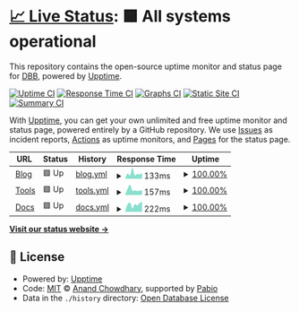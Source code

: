 # [📈 Live Status](https://upptime.dbb.tw): <!--live status--> **🟩 All systems operational**

This repository contains the open-source uptime monitor and status page for [DBB](https://upptime.dbb.tw), powered by [Upptime](https://github.com/upptime/upptime).

[![Uptime CI](https://github.com/crzbread/upptime/workflows/Uptime%20CI/badge.svg)](https://github.com/crzbread/upptime/actions?query=workflow%3A%22Uptime+CI%22)
[![Response Time CI](https://github.com/crzbread/upptime/workflows/Response%20Time%20CI/badge.svg)](https://github.com/crzbread/upptime/actions?query=workflow%3A%22Response+Time+CI%22)
[![Graphs CI](https://github.com/crzbread/upptime/workflows/Graphs%20CI/badge.svg)](https://github.com/crzbread/upptime/actions?query=workflow%3A%22Graphs+CI%22)
[![Static Site CI](https://github.com/crzbread/upptime/workflows/Static%20Site%20CI/badge.svg)](https://github.com/crzbread/upptime/actions?query=workflow%3A%22Static+Site+CI%22)
[![Summary CI](https://github.com/crzbread/upptime/workflows/Summary%20CI/badge.svg)](https://github.com/crzbread/upptime/actions?query=workflow%3A%22Summary+CI%22)

With [Upptime](https://upptime.js.org), you can get your own unlimited and free uptime monitor and status page, powered entirely by a GitHub repository. We use [Issues](https://github.com/crzbread/upptime/issues) as incident reports, [Actions](https://github.com/crzbread/upptime/actions) as uptime monitors, and [Pages](https://upptime.dbb.tw) for the status page.

<!--start: status pages-->
<!-- This summary is generated by Upptime (https://github.com/upptime/upptime) -->
<!-- Do not edit this manually, your changes will be overwritten -->
<!-- prettier-ignore -->
| URL | Status | History | Response Time | Uptime |
| --- | ------ | ------- | ------------- | ------ |
| <img alt="" src="https://icons.duckduckgo.com/ip3/blog.dbb.tw.ico" height="13"> [Blog](https://blog.dbb.tw) | 🟩 Up | [blog.yml](https://github.com/crzbread/upptime/commits/HEAD/history/blog.yml) | <details><summary><img alt="Response time graph" src="./graphs/blog/response-time-week.png" height="20"> 133ms</summary><br><a href="https://upptime.dbb.tw/history/blog"><img alt="Response time 128" src="https://img.shields.io/endpoint?url=https%3A%2F%2Fraw.githubusercontent.com%2Fcrzbread%2Fupptime%2FHEAD%2Fapi%2Fblog%2Fresponse-time.json"></a><br><a href="https://upptime.dbb.tw/history/blog"><img alt="24-hour response time 88" src="https://img.shields.io/endpoint?url=https%3A%2F%2Fraw.githubusercontent.com%2Fcrzbread%2Fupptime%2FHEAD%2Fapi%2Fblog%2Fresponse-time-day.json"></a><br><a href="https://upptime.dbb.tw/history/blog"><img alt="7-day response time 133" src="https://img.shields.io/endpoint?url=https%3A%2F%2Fraw.githubusercontent.com%2Fcrzbread%2Fupptime%2FHEAD%2Fapi%2Fblog%2Fresponse-time-week.json"></a><br><a href="https://upptime.dbb.tw/history/blog"><img alt="30-day response time 128" src="https://img.shields.io/endpoint?url=https%3A%2F%2Fraw.githubusercontent.com%2Fcrzbread%2Fupptime%2FHEAD%2Fapi%2Fblog%2Fresponse-time-month.json"></a><br><a href="https://upptime.dbb.tw/history/blog"><img alt="1-year response time 128" src="https://img.shields.io/endpoint?url=https%3A%2F%2Fraw.githubusercontent.com%2Fcrzbread%2Fupptime%2FHEAD%2Fapi%2Fblog%2Fresponse-time-year.json"></a></details> | <details><summary><a href="https://upptime.dbb.tw/history/blog">100.00%</a></summary><a href="https://upptime.dbb.tw/history/blog"><img alt="All-time uptime 100.00%" src="https://img.shields.io/endpoint?url=https%3A%2F%2Fraw.githubusercontent.com%2Fcrzbread%2Fupptime%2FHEAD%2Fapi%2Fblog%2Fuptime.json"></a><br><a href="https://upptime.dbb.tw/history/blog"><img alt="24-hour uptime 100.00%" src="https://img.shields.io/endpoint?url=https%3A%2F%2Fraw.githubusercontent.com%2Fcrzbread%2Fupptime%2FHEAD%2Fapi%2Fblog%2Fuptime-day.json"></a><br><a href="https://upptime.dbb.tw/history/blog"><img alt="7-day uptime 100.00%" src="https://img.shields.io/endpoint?url=https%3A%2F%2Fraw.githubusercontent.com%2Fcrzbread%2Fupptime%2FHEAD%2Fapi%2Fblog%2Fuptime-week.json"></a><br><a href="https://upptime.dbb.tw/history/blog"><img alt="30-day uptime 100.00%" src="https://img.shields.io/endpoint?url=https%3A%2F%2Fraw.githubusercontent.com%2Fcrzbread%2Fupptime%2FHEAD%2Fapi%2Fblog%2Fuptime-month.json"></a><br><a href="https://upptime.dbb.tw/history/blog"><img alt="1-year uptime 100.00%" src="https://img.shields.io/endpoint?url=https%3A%2F%2Fraw.githubusercontent.com%2Fcrzbread%2Fupptime%2FHEAD%2Fapi%2Fblog%2Fuptime-year.json"></a></details>
| <img alt="" src="https://icons.duckduckgo.com/ip3/tools.dbb.tw.ico" height="13"> [Tools](https://tools.dbb.tw) | 🟩 Up | [tools.yml](https://github.com/crzbread/upptime/commits/HEAD/history/tools.yml) | <details><summary><img alt="Response time graph" src="./graphs/tools/response-time-week.png" height="20"> 157ms</summary><br><a href="https://upptime.dbb.tw/history/tools"><img alt="Response time 154" src="https://img.shields.io/endpoint?url=https%3A%2F%2Fraw.githubusercontent.com%2Fcrzbread%2Fupptime%2FHEAD%2Fapi%2Ftools%2Fresponse-time.json"></a><br><a href="https://upptime.dbb.tw/history/tools"><img alt="24-hour response time 273" src="https://img.shields.io/endpoint?url=https%3A%2F%2Fraw.githubusercontent.com%2Fcrzbread%2Fupptime%2FHEAD%2Fapi%2Ftools%2Fresponse-time-day.json"></a><br><a href="https://upptime.dbb.tw/history/tools"><img alt="7-day response time 157" src="https://img.shields.io/endpoint?url=https%3A%2F%2Fraw.githubusercontent.com%2Fcrzbread%2Fupptime%2FHEAD%2Fapi%2Ftools%2Fresponse-time-week.json"></a><br><a href="https://upptime.dbb.tw/history/tools"><img alt="30-day response time 154" src="https://img.shields.io/endpoint?url=https%3A%2F%2Fraw.githubusercontent.com%2Fcrzbread%2Fupptime%2FHEAD%2Fapi%2Ftools%2Fresponse-time-month.json"></a><br><a href="https://upptime.dbb.tw/history/tools"><img alt="1-year response time 154" src="https://img.shields.io/endpoint?url=https%3A%2F%2Fraw.githubusercontent.com%2Fcrzbread%2Fupptime%2FHEAD%2Fapi%2Ftools%2Fresponse-time-year.json"></a></details> | <details><summary><a href="https://upptime.dbb.tw/history/tools">100.00%</a></summary><a href="https://upptime.dbb.tw/history/tools"><img alt="All-time uptime 99.84%" src="https://img.shields.io/endpoint?url=https%3A%2F%2Fraw.githubusercontent.com%2Fcrzbread%2Fupptime%2FHEAD%2Fapi%2Ftools%2Fuptime.json"></a><br><a href="https://upptime.dbb.tw/history/tools"><img alt="24-hour uptime 100.00%" src="https://img.shields.io/endpoint?url=https%3A%2F%2Fraw.githubusercontent.com%2Fcrzbread%2Fupptime%2FHEAD%2Fapi%2Ftools%2Fuptime-day.json"></a><br><a href="https://upptime.dbb.tw/history/tools"><img alt="7-day uptime 100.00%" src="https://img.shields.io/endpoint?url=https%3A%2F%2Fraw.githubusercontent.com%2Fcrzbread%2Fupptime%2FHEAD%2Fapi%2Ftools%2Fuptime-week.json"></a><br><a href="https://upptime.dbb.tw/history/tools"><img alt="30-day uptime 99.84%" src="https://img.shields.io/endpoint?url=https%3A%2F%2Fraw.githubusercontent.com%2Fcrzbread%2Fupptime%2FHEAD%2Fapi%2Ftools%2Fuptime-month.json"></a><br><a href="https://upptime.dbb.tw/history/tools"><img alt="1-year uptime 99.84%" src="https://img.shields.io/endpoint?url=https%3A%2F%2Fraw.githubusercontent.com%2Fcrzbread%2Fupptime%2FHEAD%2Fapi%2Ftools%2Fuptime-year.json"></a></details>
| <img alt="" src="https://icons.duckduckgo.com/ip3/docs.dbb.tw.ico" height="13"> [Docs](https://docs.dbb.tw) | 🟩 Up | [docs.yml](https://github.com/crzbread/upptime/commits/HEAD/history/docs.yml) | <details><summary><img alt="Response time graph" src="./graphs/docs/response-time-week.png" height="20"> 222ms</summary><br><a href="https://upptime.dbb.tw/history/docs"><img alt="Response time 228" src="https://img.shields.io/endpoint?url=https%3A%2F%2Fraw.githubusercontent.com%2Fcrzbread%2Fupptime%2FHEAD%2Fapi%2Fdocs%2Fresponse-time.json"></a><br><a href="https://upptime.dbb.tw/history/docs"><img alt="24-hour response time 170" src="https://img.shields.io/endpoint?url=https%3A%2F%2Fraw.githubusercontent.com%2Fcrzbread%2Fupptime%2FHEAD%2Fapi%2Fdocs%2Fresponse-time-day.json"></a><br><a href="https://upptime.dbb.tw/history/docs"><img alt="7-day response time 222" src="https://img.shields.io/endpoint?url=https%3A%2F%2Fraw.githubusercontent.com%2Fcrzbread%2Fupptime%2FHEAD%2Fapi%2Fdocs%2Fresponse-time-week.json"></a><br><a href="https://upptime.dbb.tw/history/docs"><img alt="30-day response time 228" src="https://img.shields.io/endpoint?url=https%3A%2F%2Fraw.githubusercontent.com%2Fcrzbread%2Fupptime%2FHEAD%2Fapi%2Fdocs%2Fresponse-time-month.json"></a><br><a href="https://upptime.dbb.tw/history/docs"><img alt="1-year response time 228" src="https://img.shields.io/endpoint?url=https%3A%2F%2Fraw.githubusercontent.com%2Fcrzbread%2Fupptime%2FHEAD%2Fapi%2Fdocs%2Fresponse-time-year.json"></a></details> | <details><summary><a href="https://upptime.dbb.tw/history/docs">100.00%</a></summary><a href="https://upptime.dbb.tw/history/docs"><img alt="All-time uptime 100.00%" src="https://img.shields.io/endpoint?url=https%3A%2F%2Fraw.githubusercontent.com%2Fcrzbread%2Fupptime%2FHEAD%2Fapi%2Fdocs%2Fuptime.json"></a><br><a href="https://upptime.dbb.tw/history/docs"><img alt="24-hour uptime 100.00%" src="https://img.shields.io/endpoint?url=https%3A%2F%2Fraw.githubusercontent.com%2Fcrzbread%2Fupptime%2FHEAD%2Fapi%2Fdocs%2Fuptime-day.json"></a><br><a href="https://upptime.dbb.tw/history/docs"><img alt="7-day uptime 100.00%" src="https://img.shields.io/endpoint?url=https%3A%2F%2Fraw.githubusercontent.com%2Fcrzbread%2Fupptime%2FHEAD%2Fapi%2Fdocs%2Fuptime-week.json"></a><br><a href="https://upptime.dbb.tw/history/docs"><img alt="30-day uptime 100.00%" src="https://img.shields.io/endpoint?url=https%3A%2F%2Fraw.githubusercontent.com%2Fcrzbread%2Fupptime%2FHEAD%2Fapi%2Fdocs%2Fuptime-month.json"></a><br><a href="https://upptime.dbb.tw/history/docs"><img alt="1-year uptime 100.00%" src="https://img.shields.io/endpoint?url=https%3A%2F%2Fraw.githubusercontent.com%2Fcrzbread%2Fupptime%2FHEAD%2Fapi%2Fdocs%2Fuptime-year.json"></a></details>

<!--end: status pages-->

[**Visit our status website →**](https://upptime.dbb.tw)

## 📄 License

- Powered by: [Upptime](https://github.com/upptime/upptime)
- Code: [MIT](./LICENSE) © [Anand Chowdhary](https://anandchowdhary.com), supported by [Pabio](https://pabio.com)
- Data in the `./history` directory: [Open Database License](https://opendatacommons.org/licenses/odbl/1-0/)
